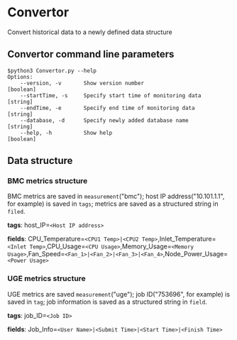 # Convertor
Convert historical data to a newly defined data structure
## Convertor command line parameters
```
$python3 Convertor.py --help
Options:
    --version, -v       Show version number                             [boolean]
    --startTime, -s     Specify start time of monitoring data           [string]
    --endTime, -e       Specify end time of monitoring data             [string]
    --database, -d      Specify newly added database name               [string]
    --help, -h          Show help                                       [boolean]
```
## Data structure
### BMC metrics structure
BMC metrics are saved in `measurement`("bmc"); host IP address("10.101.1.1", for example) is saved in `tags`; metrics are saved as a structured string in `filed`.

__tags__: host_IP=`<Host IP address>`

__fields__: CPU_Temperature=`<CPU1 Temp>|<CPU2 Temp>`,Inlet_Temperature=`<Inlet Temp>`,CPU_Usage=`<CPU Usage>`,Memory_Usage=`<Memory Usage>`,Fan_Speed=`<Fan_1>|<Fan_2>|<Fan_3>|<Fan_4>`,Node_Power_Usage=`<Power Usage>`


### UGE metrics structure
UGE metrics are saved `measurement`("uge"); job ID("753696", for example) is saved in `tag`; job information is saved as a structured string in `field`.

__tags__: job_ID=`<Job ID>`

__fields__: Job_Info=`<User Name>|<Submit Time>|<Start Time>|<Finish Time>`

